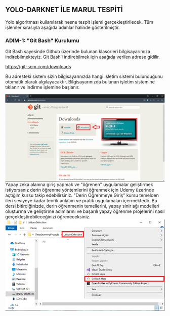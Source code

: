 ## YOLO-DARKNET İLE MARUL TESPİTİ

Yolo algoritması kullanılarak nesne tespit işlemi gerçekleştirilecek. Tüm işlemler 
sırasıyla aşağıda adımlar halinde gösterilmiştir.

### ADIM-1: "Git Bash" Kurulumu

Git Bash sayesinde Github üzerinde bulunan klasörleri bilgisayarımıza indirebilmekteyiz.
Git Bash’i indirebilmek için aşağıda verilen adrese gidilir.

https://git-scm.com/downloads 

Bu adresteki sistem sizin bilgisayarınızda hangi işletim sistemi bulunduğunu otomatik olarak
algılayacaktır. Bilgisayarınızda bulunan işletim sistemine tıklanır ve indirme işlemine başlanır.

<img align="center" src="img1.png">
Yapay zeka alanına giriş yapmak ve "öğrenen" uygulamalar geliştirmek istiyorsanız derin öğrenme 
yöntemlerini öğrenmek için Udemy üzerinde açtığım kursu takip edebilirsiniz. "Derin Öğrenmeye Giriş" kursu temelden ileri seviyeye kadar teorik anlatım ve pratik uygulamaları içermektedir. Bu dersi bitirdiğinizde, derin öğrenmenin temellerini, yapay sinir ağı modelleri oluşturma ve geliştirme adımlarını ve başarılı yapay öğrenme projelerini nasıl gerçekleştirebileceğinizi öğreneceksiniz.
<img align="center" src="img/img2.png">
